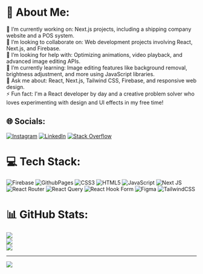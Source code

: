 # 💫 About Me:<br>
🔭 I’m currently working on: Next.js projects, including a shipping company website and a POS system.<br>
👯 I’m looking to collaborate on: Web development projects involving React, Next.js, and Firebase.<br>
🤝 I’m looking for help with: Optimizing animations, video playback, and advanced image editing APIs.<br>
🌱 I’m currently learning: Image editing features like background removal, brightness adjustment, and more using JavaScript libraries.<br>
💬 Ask me about: React, Next.js, Tailwind CSS, Firebase, and responsive web design.<br>
⚡ Fun fact: I'm a React developer by day and a creative problem solver who loves experimenting with design and UI effects in my free time!<br>

## 🌐 Socials:
[![Instagram](https://img.shields.io/badge/Instagram-%23E4405F.svg?logo=Instagram&logoColor=white)](https://instagram.com/igrehanali) [![LinkedIn](https://img.shields.io/badge/LinkedIn-%230077B5.svg?logo=linkedin&logoColor=white)](https://linkedin.com/in/muhammad-rehan-ali-541277263) [![Stack Overflow](https://img.shields.io/badge/-Stackoverflow-FE7A16?logo=stack-overflow&logoColor=white)](https://stackoverflow.com/users/22213770) 

# 💻 Tech Stack:
![Firebase](https://img.shields.io/badge/firebase-%23039BE5.svg?style=for-the-badge&logo=firebase) ![GithubPages](https://img.shields.io/badge/github%20pages-121013?style=for-the-badge&logo=github&logoColor=white) ![CSS3](https://img.shields.io/badge/css3-%231572B6.svg?style=for-the-badge&logo=css3&logoColor=white) ![HTML5](https://img.shields.io/badge/html5-%23E34F26.svg?style=for-the-badge&logo=html5&logoColor=white) ![JavaScript](https://img.shields.io/badge/javascript-%23323330.svg?style=for-the-badge&logo=javascript&logoColor=%23F7DF1E) ![Next JS](https://img.shields.io/badge/Next-black?style=for-the-badge&logo=next.js&logoColor=white) ![React Router](https://img.shields.io/badge/React_Router-CA4245?style=for-the-badge&logo=react-router&logoColor=white) ![React Query](https://img.shields.io/badge/-React%20Query-FF4154?style=for-the-badge&logo=react%20query&logoColor=white) ![React Hook Form](https://img.shields.io/badge/React%20Hook%20Form-%23EC5990.svg?style=for-the-badge&logo=reacthookform&logoColor=white) ![Figma](https://img.shields.io/badge/figma-%23F24E1E.svg?style=for-the-badge&logo=figma&logoColor=white) ![TailwindCSS](https://img.shields.io/badge/tailwindcss-%2338B2AC.svg?style=for-the-badge&logo=tailwind-css&logoColor=white)
# 📊 GitHub Stats:
![](https://github-readme-stats.vercel.app/api?username=igrehanali&theme=dark&hide_border=false&include_all_commits=false&count_private=false)<br/>
![](https://github-readme-streak-stats.herokuapp.com/?user=igrehanali&theme=dark&hide_border=false)<br/>
![](https://github-readme-stats.vercel.app/api/top-langs/?username=igrehanali&theme=dark&hide_border=false&include_all_commits=false&count_private=false&layout=compact)

---
[![](https://visitcount.itsvg.in/api?id=igrehanali&icon=0&color=0)](https://visitcount.itsvg.in)

<!-- Proudly created with GPRM ( https://gprm.itsvg.in ) -->
<!---
igrehanali/igrehanali is a ✨ special ✨ repository because its `README.md` (this file) appears on your GitHub profile.
You can click the Preview link to take a look at your changes.
--->
